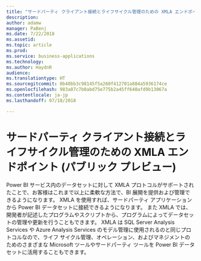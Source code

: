```yaml
---
title: "サードパーティ クライアント接続とライフサイクル管理のための XMLA エンドポイント"
description: 
author: adamw
manager: PaBenj
ms.date: 7/22/2018
ms.assetid: 
ms.topic: article
ms.prod: 
ms.service: business-applications
ms.technology: 
ms.author: HaydnR
audience: 
ms.translationtype: HT
ms.sourcegitcommit: 0b40bb3c98145f5a260f412701a884a5936174ce
ms.openlocfilehash: 983a87c7b0abd75e775b2a45ff640afd9b13067a
ms.contentlocale: ja-jp
ms.lasthandoff: 07/18/2018

---
```

# <a name="xmla-endpoint-for-third-party-client-connectivity-and-lifecycle-management-public-preview"></a>サードパーティ クライアント接続とライフサイクル管理のための XMLA エンドポイント (パブリック プレビュー)

Power BI サービス内のデータセットに対して XMLA プロトコルがサポートされたことで、お客様はこれまで以上に柔軟な方法で、BI 展開を提供および管理できるようになります。 XMLA を使用すれば、サードパーティ アプリケーションから Power BI データセットに接続できるようになります。 また XMLA では、開発者が記述したプログラムやスクリプトから、プログラムによってデータセットの管理や更新を行うこともできます。 XMLA は SQL Server Analysis Services や Azure Analysis Services のモデル管理に使用されるのと同じプロトコルなので、ライフ サイクル管理、オペレーション、およびマネジメントのためのさまざまな Microsoft ツールやサードパーティ ツールを Power BI データセットに活用することもできます。

